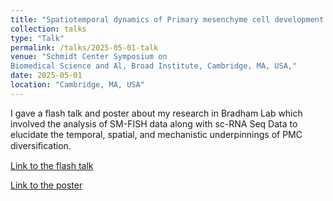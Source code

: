 ```yaml
---
title: "Spatiotemporal dynamics of Primary mesenchyme cell development in Sea Urchin Embryos."
collection: talks
type: "Talk"
permalink: /talks/2025-05-01-talk
venue: "Schmidt Center Symposium on
Biomedical Science and Al, Broad Institute, Cambridge, MA, USA,"
date: 2025-05-01
location: "Cambridge, MA, USA"
---
```


I gave a flash talk and poster about my research in Bradham Lab which involved the analysis of SM-FISH data along with sc-RNA Seq Data to elucidate the temporal, spatial, and mechanistic underpinnings of PMC diversiﬁcation.

[Link to the flash talk](https://youtube.com/clip/Ugkxe0_62Jw4RCfk0jDGyI1tnBRpltMZ9OEn?si=cAnkj7b33ESAeG5E)

[Link to the poster](https://docs.google.com/presentation/d/1UHYkO7WphExwI5JLeh8CZ4aCV7By6gJH/edit?usp=sharing&ouid=103568743647686940766&rtpof=true&sd=true)


